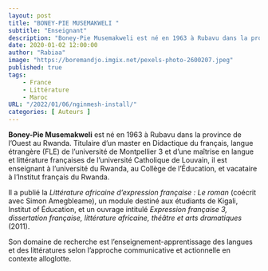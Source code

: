 ```yaml
---
layout: post 
title: "BONEY-PIE MUSEMAKWELI "
subtitle: "Enseignant"
description: "Boney-Pie Musemakweli est né en 1963 à Rubavu dans la province de l’Ouest au Rwanda. Titulaire d’un master en Didactique du français, langue étrangère (FLE) de l’université de Montpellier 3 et d’une maîtrise en langue et littérature françaises de l’université Catholique de Louvain, il est enseignant à l’université du Rwanda, au Collège de l’Éducation, et vacataire à l’Institut français du Rwanda."
date: 2020-01-02 12:00:00
author: "Rabiaa"
image: "https://boremandjo.imgix.net/pexels-photo-2600207.jpeg"
published: true
tags:
    - France 
    - Littérature
    - Maroc
URL: "/2022/01/06/nginmesh-install/"
categories: [ Auteurs ]
---
```



**Boney-Pie Musemakweli** est né en 1963 à Rubavu dans la province de l’Ouest au Rwanda. Titulaire d’un master en Didactique du français, langue étrangère (FLE) de l’université de Montpellier 3 et d’une maîtrise en langue et littérature françaises de l’université Catholique de Louvain, il est enseignant à l’université du Rwanda, au Collège de l’Éducation, et vacataire à l’Institut français du Rwanda. 

Il a publié la *Littérature africaine d’expression française : Le roman* (coécrit avec Simon Amegbleame), un module destiné aux étudiants de Kigali, Institut of Éducation, et un ouvrage intitulé *Expression française 3, dissertation française, littérature africaine, théâtre et arts dramatiques* (2011). 

Son domaine de recherche est l’enseignement-apprentissage des langues et des littératures selon l’approche communicative et actionnelle en contexte alloglotte.

